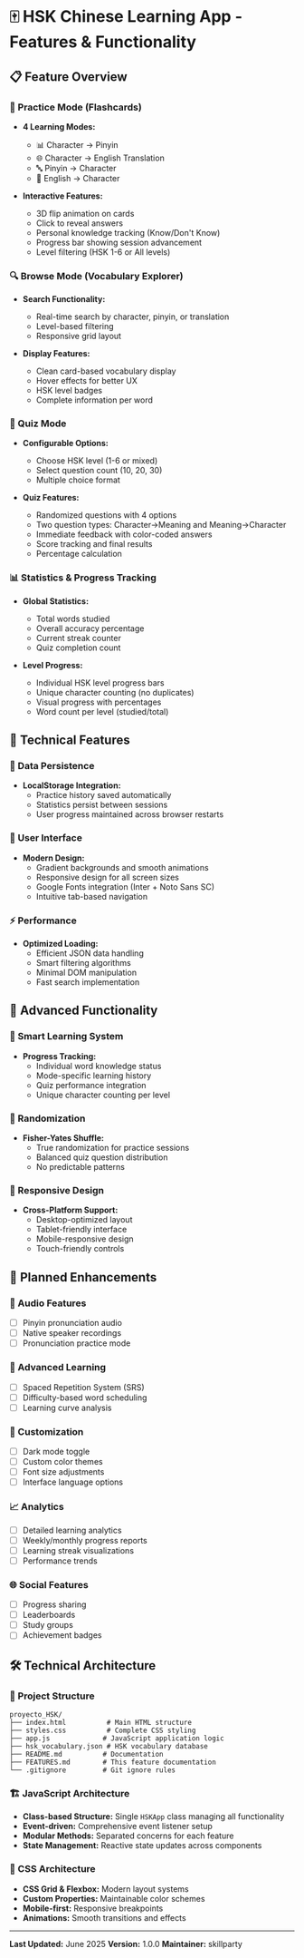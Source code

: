 # 🀄 HSK Chinese Learning App - Features & Functionality

## 📋 Feature Overview

### 🎯 Practice Mode (Flashcards)
- **4 Learning Modes:**
  - 📊 Character → Pinyin
  - 🌐 Character → English Translation
  - 🔤 Pinyin → Character
  - 🔄 English → Character

- **Interactive Features:**
  - 3D flip animation on cards
  - Click to reveal answers
  - Personal knowledge tracking (Know/Don't Know)
  - Progress bar showing session advancement
  - Level filtering (HSK 1-6 or All levels)

### 🔍 Browse Mode (Vocabulary Explorer)
- **Search Functionality:**
  - Real-time search by character, pinyin, or translation
  - Level-based filtering
  - Responsive grid layout

- **Display Features:**
  - Clean card-based vocabulary display
  - Hover effects for better UX
  - HSK level badges
  - Complete information per word

### 📝 Quiz Mode
- **Configurable Options:**
  - Choose HSK level (1-6 or mixed)
  - Select question count (10, 20, 30)
  - Multiple choice format

- **Quiz Features:**
  - Randomized questions with 4 options
  - Two question types: Character→Meaning and Meaning→Character
  - Immediate feedback with color-coded answers
  - Score tracking and final results
  - Percentage calculation

### 📊 Statistics & Progress Tracking
- **Global Statistics:**
  - Total words studied
  - Overall accuracy percentage
  - Current streak counter
  - Quiz completion count

- **Level Progress:**
  - Individual HSK level progress bars
  - Unique character counting (no duplicates)
  - Visual progress with percentages
  - Word count per level (studied/total)

## 🔧 Technical Features

### 💾 Data Persistence
- **LocalStorage Integration:**
  - Practice history saved automatically
  - Statistics persist between sessions
  - User progress maintained across browser restarts

### 🎨 User Interface
- **Modern Design:**
  - Gradient backgrounds and smooth animations
  - Responsive design for all screen sizes
  - Google Fonts integration (Inter + Noto Sans SC)
  - Intuitive tab-based navigation

### ⚡ Performance
- **Optimized Loading:**
  - Efficient JSON data handling
  - Smart filtering algorithms
  - Minimal DOM manipulation
  - Fast search implementation

## 🚀 Advanced Functionality

### 🧠 Smart Learning System
- **Progress Tracking:**
  - Individual word knowledge status
  - Mode-specific learning history
  - Quiz performance integration
  - Unique character counting per level

### 🎲 Randomization
- **Fisher-Yates Shuffle:**
  - True randomization for practice sessions
  - Balanced quiz question distribution
  - No predictable patterns

### 📱 Responsive Design
- **Cross-Platform Support:**
  - Desktop-optimized layout
  - Tablet-friendly interface
  - Mobile-responsive design
  - Touch-friendly controls

## 🔮 Planned Enhancements

### 🎵 Audio Features
- [ ] Pinyin pronunciation audio
- [ ] Native speaker recordings
- [ ] Pronunciation practice mode

### 🧩 Advanced Learning
- [ ] Spaced Repetition System (SRS)
- [ ] Difficulty-based word scheduling
- [ ] Learning curve analysis

### 🎨 Customization
- [ ] Dark mode toggle
- [ ] Custom color themes
- [ ] Font size adjustments
- [ ] Interface language options

### 📈 Analytics
- [ ] Detailed learning analytics
- [ ] Weekly/monthly progress reports
- [ ] Learning streak visualizations
- [ ] Performance trends

### 🌐 Social Features
- [ ] Progress sharing
- [ ] Leaderboards
- [ ] Study groups
- [ ] Achievement badges

## 🛠️ Technical Architecture

### 📁 Project Structure
```
proyecto_HSK/
├── index.html          # Main HTML structure
├── styles.css          # Complete CSS styling
├── app.js             # JavaScript application logic
├── hsk_vocabulary.json # HSK vocabulary database
├── README.md          # Documentation
├── FEATURES.md        # This feature documentation
└── .gitignore         # Git ignore rules
```

### 🏗️ JavaScript Architecture
- **Class-based Structure:** Single `HSKApp` class managing all functionality
- **Event-driven:** Comprehensive event listener setup
- **Modular Methods:** Separated concerns for each feature
- **State Management:** Reactive state updates across components

### 🎨 CSS Architecture
- **CSS Grid & Flexbox:** Modern layout systems
- **Custom Properties:** Maintainable color schemes
- **Mobile-first:** Responsive breakpoints
- **Animations:** Smooth transitions and effects

---

**Last Updated:** June 2025
**Version:** 1.0.0
**Maintainer:** skillparty
